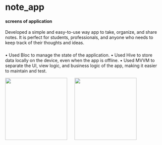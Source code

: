 # note_app

#### screens of application 
Developed a simple and easy-to-use way app to take, organize, and share notes. It is perfect for students, professionals, and
anyone who needs to keep track of their thoughts and ideas.
###

• Used Bloc to manage the state of the application.
• Used Hive to store data locally on the device, even when the app is offline.
• Used MVVM to separate the UI, view logic, and business logic of the app, making it easier to maintain and test.
<div>
<img src="https://github.com/MOHAMD-ASHRAF/BMI/assets/84055555/f4a6d89e-b0c5-49b0-8c22-a6035491047b" width= 200>
&nbsp;&nbsp;&nbsp;&nbsp;
<img src="https://github.com/MOHAMD-ASHRAF/BMI/assets/84055555/27ba02ff-fd1b-4120-9d61-d356b6030ab5" width= 200>
&nbsp;&nbsp;&nbsp;&nbsp;
</div>
